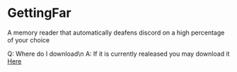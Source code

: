 # GettingFar
A memory reader that automatically deafens discord on a high percentage of your choice


Q: Where do I download\n
A: If it is currently realeased you may download it [Here](https://github.com/RDCProgramming/GettingFar/releases)
